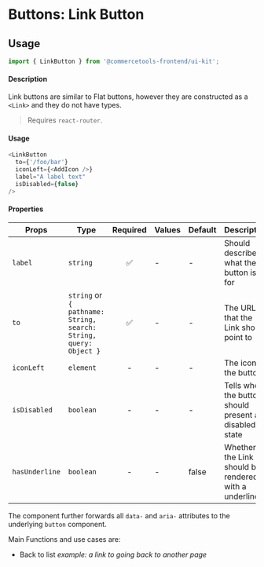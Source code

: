 # Buttons: Link Button

## Usage

```js
import { LinkButton } from '@commercetools-frontend/ui-kit';
```

#### Description

Link buttons are similar to Flat buttons, however they are constructed as a
`<Link>` and they do not have types.

> Requires `react-router`.

#### Usage

```js
<LinkButton
  to={'/foo/bar'}
  iconLeft={<AddIcon />}
  label="A label text"
  isDisabled={false}
/>
```

#### Properties

| Props          | Type                                                              | Required | Values | Default | Description                                           |
| -------------- | ----------------------------------------------------------------- | :------: | ------ | ------- | ----------------------------------------------------- |
| `label`        | `string`                                                          |    ✅    | -      | -       | Should describe what the button is for                |
| `to`           | `string` or `{ pathname: String, search: String, query: Object }` |    ✅    | -      | -       | The URL that the Link should point to                 |
| `iconLeft`     | `element`                                                         |    -     | -      | -       | The icon of the button                                |
| `isDisabled`   | `boolean`                                                         |    -     | -      | -       | Tells when the button should present a disabled state |
| `hasUnderline` | `boolean`                                                         |    -     | -      | false   | Whether the Link should be rendered with a underline  |

The component further forwards all `data-` and `aria-` attributes to the underlying `button` component.

Main Functions and use cases are:

- Back to list _example: a link to going back to another page_
